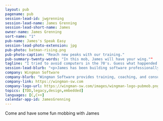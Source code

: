 ```yaml
---
layout: pub
pagename: pub
session-lead-id: jwgrenning
session-lead-name: James Grenning
session-lead-short-name: James
owner-name: James Grenning
sort-name: "1"
pub-name: James's Speak Easy
session-lead-photo-extension: jpg
pub-photo: batman-rising.png
pub-photo-caption: "Reach new peaks with our training."
pub-summary-twenty-words: "In this mob, James will have your wing.""
tagline: "I tried to avoid computers in the 70's. Guess what happended. Loving software development ever since."
session-lead-blurb: "<p>James has been building software professionally since 1979. James Grenning trains, coaches and consults worldwide. He is the author of Test-Driven Development for Embedded C. He is a co-author of CppUTest, a popular unit test harness for embedded C and C++. He invented Planning Poker, an estimating technique used around the world. He participated in the creation of the Manifesto for Agile Software Development.</p>"
company: Wingman Software
company-blurb: "Wingman Software provides training, coaching, and consulting for embedded software teams and individuals."
company-link: https://wingman-sw.com
company-logo-url: https://wingman-sw.com/images/wingman-logo-pubmob.png
topics: [TDD,legacy,design,embedded]
languages: [C,C++]
calendar-app-id: JamesGrenning
---
```

Come and have some fun mobbing with James

